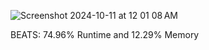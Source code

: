 ![Screenshot 2024-10-11 at 12 01 08 AM](https://github.com/user-attachments/assets/505d29af-45fb-470b-9e2c-c6ca3891977e) 

BEATS: 74.96% Runtime and 12.29% Memory
